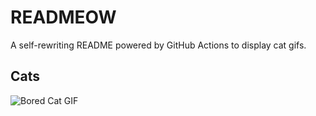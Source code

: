 # READMEOW

A self-rewriting README powered by GitHub Actions to display cat gifs.

## Cats

![Bored Cat GIF](https://media4.giphy.com/media/v1.Y2lkPTlhY2QwMmRhdDRvcWVjMmpkNjk1MnU5aWQwbzRxMzhndjczanRxYThudnhqN2ZxaiZlcD12MV9naWZzX3NlYXJjaCZjdD1n/mlvseq9yvZhba/200.gif)
